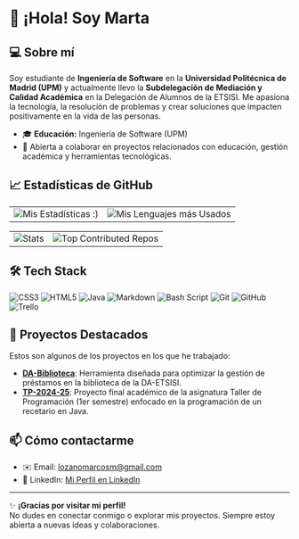 # 👋 ¡Hola! Soy Marta  

## 💻 Sobre mí  
Soy estudiante de **Ingeniería de Software** en la **Universidad Politécnica de Madrid (UPM)** y actualmente llevo la **Subdelegación de Mediación y Calidad Académica** en la Delegación de Alumnos de la ETSISI. Me apasiona la tecnología, la resolución de problemas y crear soluciones que impacten positivamente en la vida de las personas.  

- 🎓 **Educación:** Ingeniería de Software (UPM)  
- 🤝 Abierta a colaborar en proyectos relacionados con educación, gestión académica y herramientas tecnológicas.  

## 📈 Estadísticas de GitHub  
<div align="center">
<table>
<tr>
<td>
<img src="https://github-readme-stats.vercel.app/api?username=martssmt&show_icons=true&theme=radical" alt="Mis Estadísticas :)">
</td>
<td>
<img src="https://github-readme-stats.vercel.app/api/top-langs/?username=martssmt&layout=compact&theme=radical" alt="Mis Lenguajes más Usados">
</td>
</tr>
</table>
</div> 
<div align="center">
<table>
<tr>
<td>
<img src="https://nirzak-streak-stats.vercel.app/?user=martssmt&theme=radical&hide_border=false" alt="Stats">
</td>
<td>
<img src="https://github-contributor-stats.vercel.app/api?username=martssmt&limit=5&theme=radical&combine_all_yearly_contributions=true" alt="Top Contributed Repos">
</td>
</tr>
</table>
</div> 

## 🛠️ Tech Stack
![CSS3](https://img.shields.io/badge/css3-%231572B6.svg?style=for-the-badge&logo=css3&logoColor=white) ![HTML5](https://img.shields.io/badge/html5-%23E34F26.svg?style=for-the-badge&logo=html5&logoColor=white) ![Java](https://img.shields.io/badge/java-%23ED8B00.svg?style=for-the-badge&logo=openjdk&logoColor=white) ![Markdown](https://img.shields.io/badge/markdown-%23000000.svg?style=for-the-badge&logo=markdown&logoColor=white) ![Bash Script](https://img.shields.io/badge/bash_script-%23121011.svg?style=for-the-badge&logo=gnu-bash&logoColor=white) ![Git](https://img.shields.io/badge/git-%23F05033.svg?style=for-the-badge&logo=git&logoColor=white) ![GitHub](https://img.shields.io/badge/github-%23121011.svg?style=for-the-badge&logo=github&logoColor=white) ![Trello](https://img.shields.io/badge/Trello-%23026AA7.svg?style=for-the-badge&logo=Trello&logoColor=white)

## 🌟 Proyectos Destacados  
Estos son algunos de los proyectos en los que he trabajado:  

- [**DA-Biblioteca**](https://github.com/martssmt/DA-Biblioteca): Herramienta diseñada para optimizar la gestión de préstamos en la biblioteca de la DA-ETSISI.  
- [**TP-2024-25**](https://github.com/martssmt/TP-2024-25): Proyecto final académico de la asignatura Taller de Programación (1er semestre) enfocado en la programación de un recetario en Java.  

## 📫 Cómo contactarme  
- ✉️ Email: [lozanomarcosm@gmail.com](mailto:lozanomarcosm@gmail.com)  
- 💼 LinkedIn: [Mi Perfil en LinkedIn](https://www.linkedin.com/in/marta-lozano-marcos)  

---

✨ **¡Gracias por visitar mi perfil!**  
No dudes en conectar conmigo o explorar mis proyectos. Siempre estoy abierta a nuevas ideas y colaboraciones.  
